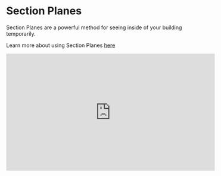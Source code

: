 # Section Planes

Section Planes are a powerful method for seeing inside of your building temporarily.

Learn more about using Section Planes [here](/Building-the-Farnsworth-House/Section_planes.md)

<iframe width="560" height="315" src="https://www.youtube.com/embed/sem6hFut8b8?rel=0&amp;start=2478" frameborder="0" allow="autoplay; encrypted-media" allowfullscreen></iframe>